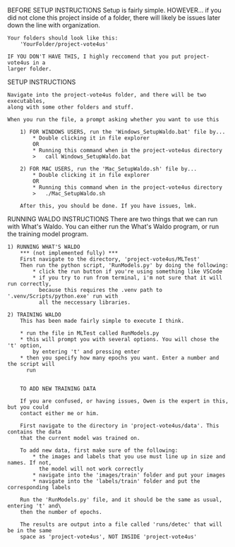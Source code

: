 BEFORE SETUP INSTRUCTIONS
    Setup is fairly simple. HOWEVER... if you did not clone this project inside
    of a folder, there will likely be issues later down the line with organization.

    Your folders should look like this:
        'YourFolder/project-vote4us'

    IF YOU DON'T HAVE THIS, I highly reccomend that you put project-vote4us in a
    larger folder.
    


SETUP INSTRUCTIONS

    Navigate into the project-vote4us folder, and there will be two executables,
    along with some other folders and stuff.

    When you run the file, a prompt asking whether you want to use this 

        1) FOR WINDOWS USERS, run the 'Windows_SetupWaldo.bat' file by...
            * Double clicking it in file explorer
            OR
            * Running this command when in the project-vote4us directory
            >   call Windows_SetupWaldo.bat

        2) FOR MAC USERS, run the 'Mac_SetupWaldo.sh' file by...
            * Double clicking it in file explorer
            OR
            * Running this command when in the project-vote4us directory
            >   ./Mac_SetupWaldo.sh

        After this, you should be done. If you have issues, lmk.



RUNNING WALDO INSTRUCTIONS
    There are two things that we can run with What's Waldo. You can either run the
    What's Waldo program, or run the training model program.

    1) RUNNING WHAT'S WALDO
        *** (not implemented fully) ***
        First navigate to the directory, 'project-vote4us/MLTest'
        Then run the python script, 'RunModels.py' by doing the following:
            * click the run button if you're using something like VSCode
            * if you try to run from terminal, i'm not sure that it will run correctly,
              because this requires the .venv path to '.venv/Scripts/python.exe' run with
              all the neccessary libraries.
    
    2) TRAINING WALDO
        This has been made fairly simple to execute I think.

        * run the file in MLTest called RunModels.py
        * this will prompt you with several options. You will chose the 't' option, 
            by entering 't' and pressing enter
        * then you specify how many epochs you want. Enter a number and the script will
          run


        TO ADD NEW TRAINING DATA

        If you are confused, or having issues, Owen is the expert in this, but you could
        contact either me or him.

        First navigate to the directory in 'project-vote4us/data'. This contains the data
        that the current model was trained on.
        
        To add new data, first make sure of the following:
            * the images and labels that you use must line up in size and names. If not,
              the model will not work correctly
            * navigate into the 'images/train' folder and put your images
            * navigate into the 'labels/train' folder and put the corresponding labels

        Run the 'RunModels.py' file, and it should be the same as usual, entering 't' and\
        then the number of epochs.

        The results are output into a file called 'runs/detec' that will be in the same
        space as 'project-vote4us', NOT INSIDE 'project-vote4us'